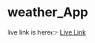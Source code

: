 # weather_App
live link is here👉
<a href="https://sandeepchoubey1001.github.io/weather_App/"> Live Link </a>
